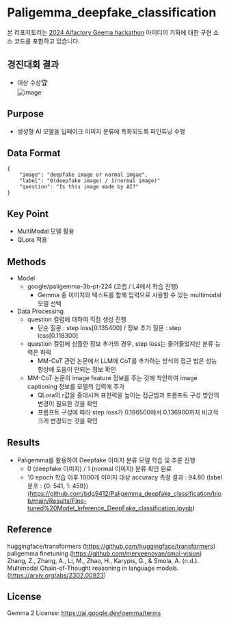 # Paligemma_deepfake_classification
본 리포지토리는 [2024 Aifactory Geema hackathon](https://aifactory.space/task/2733/overview) 아이디어 기획에 대한 구현 소스 코드를 포함하고 있습니다.

## 경진대회 결과
- 대상 수상🏆  
![image](https://github.com/user-attachments/assets/91bbaeac-75c2-4fa5-bd94-031ed78e6a5a)

## Purpose  
- 생성형 AI 모델을 딥페이크 이미지 분류에 특화되도록 파인튜닝 수행  

## Data Format
```
{
    "image": "deepfake image or normal imgae",
    "label": "0(deepfake image) / 1(normal image)"
    "question": "Is this image made by AI?"
}
```
## Key Point
- MultiModal 모델 활용
- QLora 적용

## Methods
- Model
    - google/paligemma-3b-pt-224 (코랩 / L4에서 학습 진행)   
        - Gemma 중 이미지와 텍스트를 함께 입력으로 사용할 수 있는 multimodal 모델 선택  
- Data Processing
    - question 컬럼에 대하여 직접 생성 진행
      - 단순 질문 : step loss[0.135400] / 정보 추가 질문 : step loss[0.118300] 
    - question 컬럼에 심플한 정보 추가의 경우, step loss는 줄어들었지만 분류 능력은 하락  
      - MM-CoT 관련 논문에서 LLM에 CoT를 추가하는 방식의 접근 법은 성능 향상에 도움이 안되는 정보 확인  
    - MM-CoT 논문의 image feature 정보를 주는 것에 착안하여 image captioning 정보를 모델의 입력에 추가  
      - QLora의 r값을 증대시켜 표현력을 높이는 접근법과 프롬프트 구성 방안의 변경이 필요한 것을 확인  
      - 프롬프트 구성에 따라 step loss가 0.186500에서 0.136900까지 비교적 크게 변경되는 것을 확인

## Results  
- Paligemma를 활용하여 Deepfake 이미지 분류 모델 학습 및 추론 진행  
  - 0 (deepfake 이미지) / 1 (normal 이미지) 분류 확인 완료  
  - 10 epoch 학습 이후 1000개 이미지 대상 accuracy 측정 결과 : 94.80 (label 분포 : {0: 541, 1: 459})  (https://github.com/bdg9412/Paligemma_deepfake_classification/blob/main/Results/Fine-tuned%20Model_Inference_DeepFake_classification.ipynb)
   

     
## Reference
huggingface/transformers (https://github.com/huggingface/transformers)  
paligemma finetuning (https://github.com/merveenoyan/smol-vision)   
Zhang, Z., Zhang, A., Li, M., Zhao, H., Karypis, G., & Smola, A. (n.d.). Multimodal Chain-of-Thought reasoning in language models. (https://arxiv.org/abs/2302.00923)  

## License  
Gemma 2 License: https://ai.google.dev/gemma/terms  

